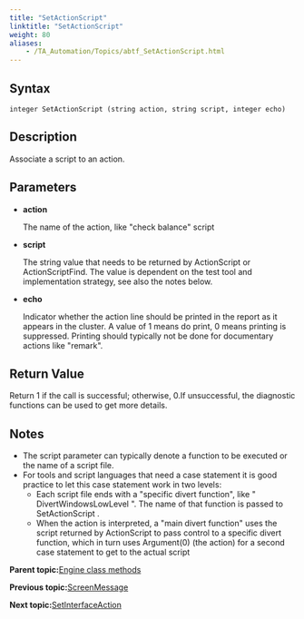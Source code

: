 ```yaml
--- 
title: "SetActionScript"
linktitle: "SetActionScript"
weight: 80
aliases: 
    - /TA_Automation/Topics/abtf_SetActionScript.html
---
```


## Syntax

`integer SetActionScript (string action, string script, integer echo)`

## Description

Associate a script to an action.

## Parameters

-   **action**

    The name of the action, like "check balance" script

-   **script**

    The string value that needs to be returned by ActionScript or ActionScriptFind. The value is dependent on the test tool and implementation strategy, see also the notes below.

-   **echo**

    Indicator whether the action line should be printed in the report as it appears in the cluster. A value of 1 means do print, 0 means printing is suppressed. Printing should typically not be done for documentary actions like "remark".


## Return Value

Return 1 if the call is successful; otherwise, 0.If unsuccessful, the diagnostic functions can be used to get more details.

## Notes

-   The script parameter can typically denote a function to be executed or the name of a script file.
-   For tools and script languages that need a case statement it is good practice to let this case statement work in two levels:
    -   Each script file ends with a "specific divert function", like " DivertWindowsLowLevel ". The name of that function is passed to SetActionScript .
    -   When the action is interpreted, a "main divert function" uses the script returned by ActionScript to pass control to a specific divert function, which in turn uses Argument\(0\) \(the action\) for a second case statement to get to the actual script

**Parent topic:**[Engine class methods](/TA_Automation/Topics/abtf_Engine_classes.html)

**Previous topic:**[ScreenMessage](/TA_Automation/Topics/abtf_ScreenMessage.html)

**Next topic:**[SetInterfaceAction](/TA_Automation/Topics/abtf_SetInterfaceAction.html)

